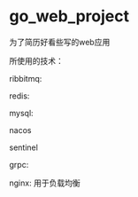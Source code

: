 # go_web_project
为了简历好看些写的web应用

所使用的技术：

ribbitmq:

redis:

mysql:

nacos

sentinel

grpc:

nginx:
  用于负载均衡
